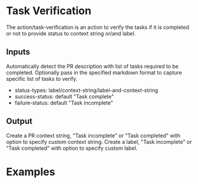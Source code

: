 # Task Verification
The action/task-verification is an action to verify the tasks if it is completed or not to provide status to context string or/and label.

## Inputs
Automatically detect the PR description with list of tasks required to be completed. 
Optionally pass in the specified markdown format to capture specific list of tasks to verify.

- status-types: label/context-string/label-and-context-string
- success-status: default "Task complete"
- failure-status: default "Task incomplete"

## Output
Create a PR context string, "Task incomplete" or "Task completed" with option to specify custom context string.
Create a label, "Task incomplete" or "Task completed" with option to specify custom label.
 

# Examples

## 

```yaml

```
      